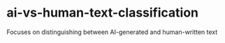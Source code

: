 # ai-vs-human-text-classification
Focuses on distinguishing between AI-generated and human-written text
